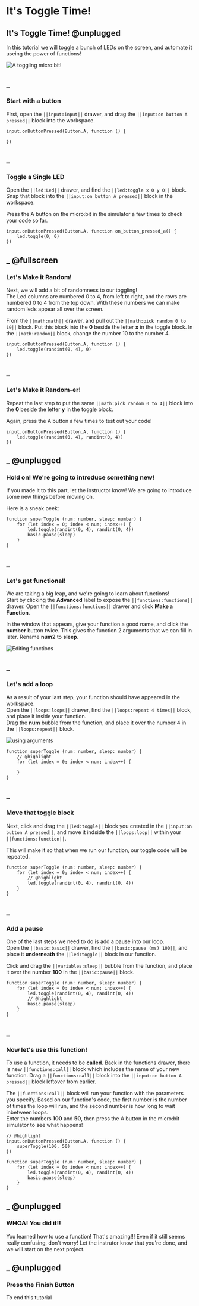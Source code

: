 # It's Toggle Time!

## It's Toggle Time! @unplugged
In this tutorial we will toggle a bunch of LEDs on the screen, and automate it useing the power of functions!

![A toggling micro:bit!](https://raw.githubusercontent.com/mlupo/toggle-tutorial/master/docs/static/toggle2.gif)

## _
### Start with a button
First, open the ``||input:input||`` drawer, and drag the ``||input:on button A pressed||`` block into the workspace.  

```blocks
input.onButtonPressed(Button.A, function () {
	
})
```

## _
### Toggle a Single LED
Open the ``||led:Led||`` drawer, and find the ``||led:toggle x 0 y 0||`` block.  
Snap that block into the ``||input:on button A pressed||`` block in the workspace.  

Press the A button on the micro:bit in the simulator a few times to check your code so far.

```blocks
input.onButtonPressed(Button.A, function on_button_pressed_a() {
    led.toggle(0, 0)
})
```

## _ @fullscreen
### Let's Make it Random!
Next, we will add a bit of randomness to our toggling!  
The Led columns are numbered 0 to 4, from left to right, and the rows are numbered 0 to 4 from the top down. With these numbers we can make random leds appear all over the screen.  

From the ``||math:math||`` drawer, and pull out the ``||math:pick random 0 to 10||`` block.
Put this block into the **0** beside the letter **x** in the toggle block. In the ``||math:random||`` block, change the number 10 to the number 4.

```blocks
input.onButtonPressed(Button.A, function () {
    led.toggle(randint(0, 4), 0)
})
```

## _ 
### Let's Make it Random-er!
Repeat the last step to put the same ``||math:pick random 0 to 4||`` block into the **0** beside the letter **y** in the toggle block.  

Again, press the A button a few times to test out your code!

```blocks
input.onButtonPressed(Button.A, function () {
    led.toggle(randint(0, 4), randint(0, 4))
})
```

## _ @unplugged
### Hold on! We're going to introduce something new!
If you made it to this part, let the instructor know! We are going to introduce some new things before moving on.

Here is a sneak peek:

```blocks
function superToggle (num: number, sleep: number) {
    for (let index = 0; index < num; index++) {
        led.toggle(randint(0, 4), randint(0, 4))
        basic.pause(sleep)
    }
}
```

## _ 
### Let's get functional!
We are taking  a big leap, and we're going to learn about functions!  
Start by clicking the **Advanced** label to expose the ``||functions:functions||`` drawer. Open the ``||functions:functions||`` drawer and click **Make a Function**.

In the window that appears, give  your function a good name, and click the **number** button twice. This gives the function 2 arguments that we can fill in later.
Rename **num2** to **sleep**.

![Editing functions](https://raw.githubusercontent.com/mlupo/toggle-tutorial/master/docs/static/edit_function.png)

## _ 
### Let's add a loop
As a result of your last step, your function should have appeared in the workspace.  
Open the ``||loops:loops||`` drawer, find the ``||loops:repeat 4 times||`` block, and place it inside your function.  
Drag the **num** bubble from the function, and place it over the number 4 in the ``||loops:repeat||`` block.  

![using arguments](https://raw.githubusercontent.com/mlupo/toggle-tutorial/master/docs/static/use_argument.gif)

```blocks
function superToggle (num: number, sleep: number) {
    // @highlight
    for (let index = 0; index < num; index++) {
    	
    }
}
```

## _
### Move that toggle block
Next, click and drag the ``||led:toggle||`` block you created in the ``||input:on button A pressed||``, and move it indside the ``||loops:loop||`` within your ``||functions:function||``.  

This will make it so that when we run our function, our toggle code will be repeated.

```blocks
function superToggle (num: number, sleep: number) {
    for (let index = 0; index < num; index++) {
        // @highlight
        led.toggle(randint(0, 4), randint(0, 4))
    }
}
```

## _
### Add a pause
One of the last steps we need to do is add a pause into our loop.  
Open the ``||basic:basic||`` drawer, find the ``||basic:pause (ms) 100||``, and place it **underneath** the ``||led:toggle||`` block in our function.  

Click and drag the ``||variables:sleep||`` bubble from the function, and place it over the number **100** in the ``||basic:pause||`` block.

```blocks
function superToggle (num: number, sleep: number) {
    for (let index = 0; index < num; index++) {
        led.toggle(randint(0, 4), randint(0, 4))
        // @highlight
        basic.pause(sleep)
    }
}
```

## _
### Now let's use this function!
To use a function, it needs to be **called**. Back in the functions drawer, there is new ``||functions:call||`` block which includes the name of your new function.   Drag a ``||functions:call||`` block into the ``||input:on button A pressed||`` block leftover from earlier.  

The ``||functions:call||`` block will run your function with the parameters you specify. Based on our function's code, the first number is the number of times the loop will run, and the second number is how long to wait inbetween loops.  
Enter the numbers **100** and **50**, then press the A button in the micro:bit simulator to see what happens!

```blocks
// @highlight
input.onButtonPressed(Button.A, function () {
    superToggle(100, 50)
})

function superToggle (num: number, sleep: number) {
    for (let index = 0; index < num; index++) {
        led.toggle(randint(0, 4), randint(0, 4))
        basic.pause(sleep)
    }
}
```

## _ @unplugged
### WHOA! You did it!!
You learned how to use a function! That's amazing!!! Even if it still seems really confusing, don't worry! Let the instrutor know that you're done, and we will start on the next project.

## _ @unplugged
### Press the Finish Button
To end this tutorial